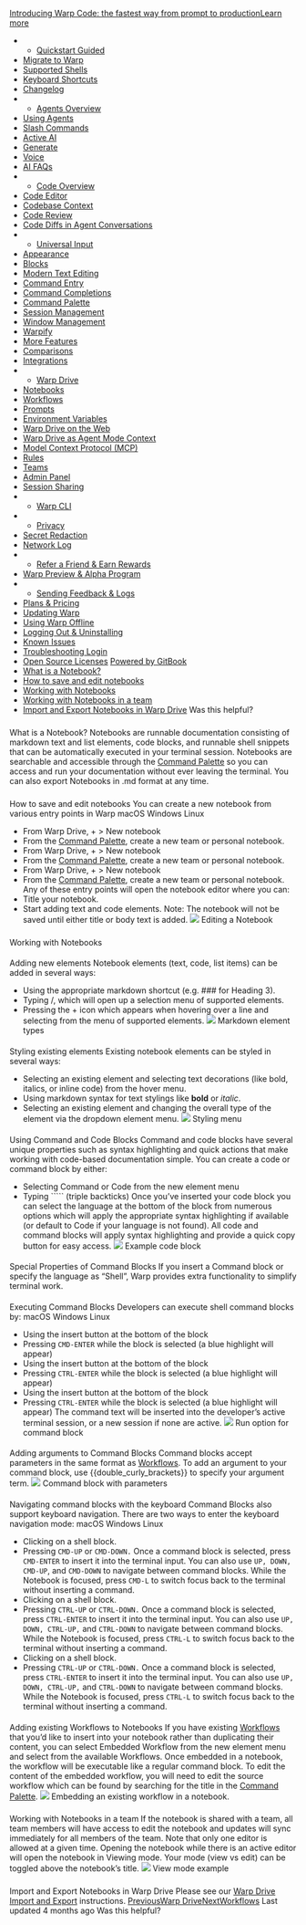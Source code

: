 [Introducing Warp Code: the fastest way from prompt to productionLearn more ](https://www.warp.dev/blog/introducing-warp-code-prompt-to-prod)
 * * [Quickstart Guided](/)
 * [Migrate to Warp](/getting-started/migrate-to-warp)
 * [Supported Shells](/getting-started/supported-shells)
 * [Keyboard Shortcuts](/getting-started/keyboard-shortcuts)
 * [Changelog](/getting-started/changelog)
 * * [Agents Overview](/agents/agents-overview)
 * [Using Agents](/agents/using-agents)
 * [Slash Commands](/agents/slash-commands)
 * [Active AI](/agents/active-ai)
 * [Generate](/agents/generate)
 * [Voice](/agents/voice)
 * [AI FAQs](/agents/ai-faqs)
 * * [Code Overview](/code/code-overview)
 * [Code Editor](/code/code-editor)
 * [Codebase Context](/code/codebase-context)
 * [Code Review](/code/code-review)
 * [Code Diffs in Agent Conversations](/code/reviewing-code)
 * * [Universal Input](/terminal/universal-input)
 * [Appearance](/terminal/appearance)
 * [Blocks](/terminal/blocks)
 * [Modern Text Editing](/terminal/editor)
 * [Command Entry](/terminal/entry)
 * [Command Completions](/terminal/command-completions)
 * [Command Palette](/terminal/command-palette)
 * [Session Management](/terminal/sessions)
 * [Window Management](/terminal/windows)
 * [Warpify](/terminal/warpify)
 * [More Features](/terminal/more-features)
 * [Comparisons](/terminal/comparisons)
 * [Integrations](/terminal/integrations-and-plugins)
 * * [Warp Drive](/knowledge-and-collaboration/warp-drive)
 * [Notebooks](/knowledge-and-collaboration/warp-drive/notebooks)
 * [Workflows](/knowledge-and-collaboration/warp-drive/workflows)
 * [Prompts](/knowledge-and-collaboration/warp-drive/prompts)
 * [Environment Variables](/knowledge-and-collaboration/warp-drive/environment-variables)
 * [Warp Drive on the Web](/knowledge-and-collaboration/warp-drive/warp-drive-on-the-web)
 * [Warp Drive as Agent Mode Context](/knowledge-and-collaboration/warp-drive/warp-drive-as-agent-mode-context)
 * [Model Context Protocol (MCP)](/knowledge-and-collaboration/mcp)
 * [Rules](/knowledge-and-collaboration/rules)
 * [Teams](/knowledge-and-collaboration/teams)
 * [Admin Panel](/knowledge-and-collaboration/admin-panel)
 * [Session Sharing](/knowledge-and-collaboration/session-sharing)
 * * [Warp CLI](/developers/cli)
 * * [Privacy](/privacy/privacy)
 * [Secret Redaction](/privacy/secret-redaction)
 * [Network Log](/privacy/network-log)
 * * [Refer a Friend & Earn Rewards](/community/refer-a-friend)
 * [Warp Preview & Alpha Program](/community/warp-preview-and-alpha-program)
 * * [Sending Feedback & Logs](/support-and-billing/sending-us-feedback)
 * [Plans & Pricing](/support-and-billing/plans-and-pricing)
 * [Updating Warp](/support-and-billing/updating-warp)
 * [Using Warp Offline](/support-and-billing/using-warp-offline)
 * [Logging Out & Uninstalling](/support-and-billing/uninstalling-warp)
 * [Known Issues](/support-and-billing/known-issues)
 * [Troubleshooting Login](/support-and-billing/troubleshooting-login-issues)
 * [Open Source Licenses](/support-and-billing/licenses)
[Powered by GitBook](https://www.gitbook.com/?utm_source=content&utm_medium=trademark&utm_campaign=-MbqIgTw17KQvq_DQuRr)
 * [What is a Notebook?](#what-is-a-notebook)
 * [How to save and edit notebooks](#how-to-save-and-edit-notebooks)
 * [Working with Notebooks](#working-with-notebooks)
 * [Working with Notebooks in a team](#working-with-notebooks-in-a-team)
 * [Import and Export Notebooks in Warp Drive](#import-and-export-notebooks-in-warp-drive)
Was this helpful?
### 
[](#what-is-a-notebook)
What is a Notebook?
Notebooks are runnable documentation consisting of markdown text and list elements, code blocks, and runnable shell snippets that can be automatically executed in your terminal session. Notebooks are searchable and accessible through the [Command Palette](/terminal/command-palette) so you can access and run your documentation without ever leaving the terminal. You can also export Notebooks in .md format at any time.
### 
[](#how-to-save-and-edit-notebooks)
How to save and edit notebooks
You can create a new notebook from various entry points in Warp
macOS
Windows
Linux
 * From Warp Drive, + > New notebook
 * From the [Command Palette](/terminal/command-palette), create a new team or personal notebook.
 * From Warp Drive, + > New notebook
 * From the [Command Palette](/terminal/command-palette), create a new team or personal notebook.
 * From Warp Drive, + > New notebook
 * From the [Command Palette](/terminal/command-palette), create a new team or personal notebook.
Any of these entry points will open the notebook editor where you can:
 * Title your notebook.
 * Start adding text and code elements.
Note: The notebook will not be saved until either title or body text is added.
![](https://docs.warp.dev/~gitbook/image?url=https%3A%2F%2F2297236823-files.gitbook.io%2F%7E%2Ffiles%2Fv0%2Fb%2Fgitbook-x-prod.appspot.com%2Fo%2Fspaces%252F-MbqIgTw17KQvq_DQuRr%252Fuploads%252Fgit-blob-4b9e7ba6e4520a38ebc283cae3bbeae80badea2c%252Fnotebooks_editor.gif%3Falt%3Dmedia&width=768&dpr=4&quality=100&sign=abd8949d&sv=2)
Editing a Notebook
### 
[](#working-with-notebooks)
Working with Notebooks
#### 
[](#adding-new-elements)
Adding new elements
Notebook elements (text, code, list items) can be added in several ways:
 * Using the appropriate markdown shortcut (e.g. ### for Heading 3).
 * Typing /, which will open up a selection menu of supported elements.
 * Pressing the + icon which appears when hovering over a line and selecting from the menu of supported elements.
![](https://docs.warp.dev/~gitbook/image?url=https%3A%2F%2F2297236823-files.gitbook.io%2F%7E%2Ffiles%2Fv0%2Fb%2Fgitbook-x-prod.appspot.com%2Fo%2Fspaces%252F-MbqIgTw17KQvq_DQuRr%252Fuploads%252Fgit-blob-bace71efc7ac809b73430ac964dcd925c296fcef%252FScreenshot%25202024-02-20%2520at%25209.53.34%25E2%2580%25AFAM.png%3Falt%3Dmedia&width=768&dpr=4&quality=100&sign=c073e521&sv=2)
Markdown element types
#### 
[](#styling-existing-elements)
Styling existing elements
Existing notebook elements can be styled in several ways:
 * Selecting an existing element and selecting text decorations (like bold, italics, or inline code) from the hover menu.
 * Using markdown syntax for text stylings like **bold** or *italic*.
 * Selecting an existing element and changing the overall type of the element via the dropdown element menu.
![](https://docs.warp.dev/~gitbook/image?url=https%3A%2F%2F2297236823-files.gitbook.io%2F%7E%2Ffiles%2Fv0%2Fb%2Fgitbook-x-prod.appspot.com%2Fo%2Fspaces%252F-MbqIgTw17KQvq_DQuRr%252Fuploads%252Fgit-blob-a44f76dd4a83fcf4f6647925ee6a3aa0c2b953c0%252FScreenshot%25202024-02-20%2520at%25209.54.37%25E2%2580%25AFAM.png%3Falt%3Dmedia&width=768&dpr=4&quality=100&sign=2dcaf756&sv=2)
Styling menu
#### 
[](#using-command-and-code-blocks)
Using Command and Code Blocks
Command and code blocks have several unique properties such as syntax highlighting and quick actions that make working with code-based documentation simple. You can create a code or command block by either:
 * Selecting Command or Code from the new element menu
 * Typing ````` (triple backticks)
Once you’ve inserted your code block you can select the language at the bottom of the block from numerous options which will apply the appropriate syntax highlighting if available (or default to Code if your language is not found). All code and command blocks will apply syntax highlighting and provide a quick copy button for easy access.
![](https://docs.warp.dev/~gitbook/image?url=https%3A%2F%2F2297236823-files.gitbook.io%2F%7E%2Ffiles%2Fv0%2Fb%2Fgitbook-x-prod.appspot.com%2Fo%2Fspaces%252F-MbqIgTw17KQvq_DQuRr%252Fuploads%252Fgit-blob-74d6ea0a64832a1e2a30b43891bf6c6c1a7a7f2f%252Fnotebook-code-block.png%3Falt%3Dmedia&width=768&dpr=4&quality=100&sign=d14e319b&sv=2)
Example code block
#### 
[](#special-properties-of-command-blocks)
Special Properties of Command Blocks
If you insert a Command block or specify the language as “Shell”, Warp provides extra functionality to simplify terminal work.
#### 
[](#executing-command-blocks)
Executing Command Blocks
Developers can execute shell command blocks by:
macOS
Windows
Linux
 * Using the insert button at the bottom of the block
 * Pressing `CMD-ENTER` while the block is selected (a blue highlight will appear)
 * Using the insert button at the bottom of the block
 * Pressing `CTRL-ENTER` while the block is selected (a blue highlight will appear)
 * Using the insert button at the bottom of the block
 * Pressing `CTRL-ENTER` while the block is selected (a blue highlight will appear)
The command text will be inserted into the developer’s active terminal session, or a new session if none are active.
![](https://docs.warp.dev/~gitbook/image?url=https%3A%2F%2F2297236823-files.gitbook.io%2F%7E%2Ffiles%2Fv0%2Fb%2Fgitbook-x-prod.appspot.com%2Fo%2Fspaces%252F-MbqIgTw17KQvq_DQuRr%252Fuploads%252Fgit-blob-a6dd0c127c8cb4c2d82114901dcafbf58d1b5322%252Fnotebook-cmd-block-run.png%3Falt%3Dmedia&width=768&dpr=4&quality=100&sign=b05acc85&sv=2)
Run option for command block
#### 
[](#adding-arguments-to-command-blocks)
Adding arguments to Command Blocks
Command blocks accept parameters in the same format as [Workflows](/knowledge-and-collaboration/warp-drive/workflows). To add an argument to your command block, use {{double_curly_brackets}} to specify your argument term.
![](https://docs.warp.dev/~gitbook/image?url=https%3A%2F%2F2297236823-files.gitbook.io%2F%7E%2Ffiles%2Fv0%2Fb%2Fgitbook-x-prod.appspot.com%2Fo%2Fspaces%252F-MbqIgTw17KQvq_DQuRr%252Fuploads%252Fgit-blob-7dd079367cb23d6824851fd0bb30c26bab9ff5b1%252Fnotebook-cmd-with-params.png%3Falt%3Dmedia&width=768&dpr=4&quality=100&sign=d7d47eff&sv=2)
Command block with parameters
#### 
[](#navigating-command-blocks-with-the-keyboard)
Navigating command blocks with the keyboard
Command Blocks also support keyboard navigation. There are two ways to enter the keyboard navigation mode:
macOS
Windows
Linux
 * Clicking on a shell block.
 * Pressing `CMD-UP` or `CMD-DOWN.`
Once a command block is selected, press `CMD-ENTER` to insert it into the terminal input. You can also use `UP, DOWN, CMD-UP`, and `CMD-DOWN` to navigate between command blocks. While the Notebook is focused, press `CMD-L` to switch focus back to the terminal without inserting a command.
 * Clicking on a shell block.
 * Pressing `CTRL-UP` or `CTRL-DOWN.`
Once a command block is selected, press `CTRL-ENTER` to insert it into the terminal input. You can also use `UP, DOWN, CTRL-UP,` and `CTRL-DOWN` to navigate between command blocks. While the Notebook is focused, press `CTRL-L` to switch focus back to the terminal without inserting a command.
 * Clicking on a shell block.
 * Pressing `CTRL-UP` or `CTRL-DOWN.`
Once a command block is selected, press `CTRL-ENTER` to insert it into the terminal input. You can also use `UP, DOWN, CTRL-UP,` and `CTRL-DOWN` to navigate between command blocks. While the Notebook is focused, press `CTRL-L` to switch focus back to the terminal without inserting a command.
#### 
[](#adding-existing-workflows-to-notebooks)
Adding existing Workflows to Notebooks
If you have existing [Workflows](/knowledge-and-collaboration/warp-drive/workflows) that you’d like to insert into your notebook rather than duplicating their content, you can select Embedded Workflow from the new element menu and select from the available Workflows. Once embedded in a notebook, the workflow will be executable like a regular command block. To edit the content of the embedded workflow, you will need to edit the source workflow which can be found by searching for the title in the [Command Palette](/terminal/command-palette).
![](https://docs.warp.dev/~gitbook/image?url=https%3A%2F%2F2297236823-files.gitbook.io%2F%7E%2Ffiles%2Fv0%2Fb%2Fgitbook-x-prod.appspot.com%2Fo%2Fspaces%252F-MbqIgTw17KQvq_DQuRr%252Fuploads%252Fgit-blob-fd9bc4dfd10d5c519c5d798efa387dd68d49c559%252FScreenshot%25202024-02-20%2520at%25209.58.44%25E2%2580%25AFAM.png%3Falt%3Dmedia&width=768&dpr=4&quality=100&sign=89182fee&sv=2)
Embedding an existing workflow in a notebook.
### 
[](#working-with-notebooks-in-a-team)
Working with Notebooks in a team
If the notebook is shared with a team, all team members will have access to edit the notebook and updates will sync immediately for all members of the team.
Note that only one editor is allowed at a given time. Opening the notebook while there is an active editor will open the notebook in Viewing mode. Your mode (view vs edit) can be toggled above the notebook’s title.
![](https://docs.warp.dev/~gitbook/image?url=https%3A%2F%2F2297236823-files.gitbook.io%2F%7E%2Ffiles%2Fv0%2Fb%2Fgitbook-x-prod.appspot.com%2Fo%2Fspaces%252F-MbqIgTw17KQvq_DQuRr%252Fuploads%252Fgit-blob-f50062bc4be1b34771fecbc6f6d1ee7d5bd3830b%252Fnotebook-view-mode.png%3Falt%3Dmedia&width=768&dpr=4&quality=100&sign=6077081d&sv=2)
View mode example
### 
[](#import-and-export-notebooks-in-warp-drive)
Import and Export Notebooks in Warp Drive
Please see our [Warp Drive Import and Export](/knowledge-and-collaboration/warp-drive#import-and-export) instructions.
[PreviousWarp Drive](/knowledge-and-collaboration/warp-drive)[NextWorkflows](/knowledge-and-collaboration/warp-drive/workflows)
Last updated 4 months ago
Was this helpful?